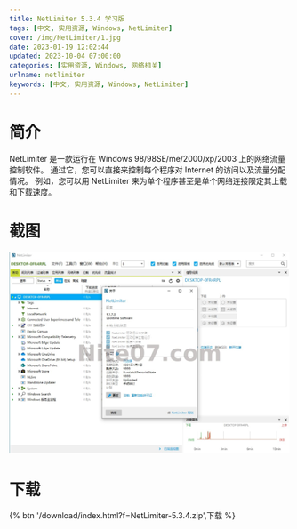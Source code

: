 ```yaml
---
title: NetLimiter 5.3.4 学习版
tags: [中文, 实用资源, Windows, NetLimiter]
cover: /img/NetLimiter/1.jpg
date: 2023-01-19 12:02:44
updated: 2023-10-04 07:00:00
categories: [实用资源, Windows, 网络相关]
urlname: netlimiter
keywords: [中文, 实用资源, Windows, NetLimiter]
---
```


# 简介

NetLimiter 是一款运行在 Windows 98/98SE/me/2000/xp/2003 上的网络流量控制软件。 通过它，您可以直接来控制每个程序对 Internet 的访问以及流量分配情况。 例如，您可以用 NetLimiter 来为单个程序甚至是单个网络连接限定其上载和下载速度。

# 截图

![](/img/NetLimiter/2.jpg)

# 下载

{% btn '/download/index.html?f=NetLimiter-5.3.4.zip',下载 %}
